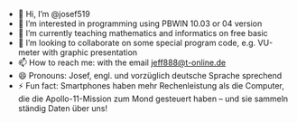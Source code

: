 - 👋 Hi, I’m @josef519
- 👀 I’m interested in programming using PBWIN 10.03 or 04 version
- 🌱 I’m currently teaching mathematics and informatics on free basic
- 💞️ I’m looking to collaborate on some special program code, e.g. VU-meter with graphic presentation
- 📫 How to reach me: with the email jeff888@t-online.de
- 😄 Pronouns: Josef, engl. und vorzüglich deutsche Sprache sprechend
- ⚡ Fun fact: Smartphones haben mehr Rechenleistung als die Computer, die die Apollo-11-Mission zum Mond gesteuert haben – und sie sammeln ständig Daten über uns!

<!---
josef519/josef519 is a ✨ special ✨ repository because its `README.md` (this file) appears on your GitHub profile.
You can click the Preview link to take a look at your changes.
--->
